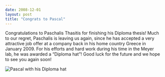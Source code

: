 ```yaml
---
date: 2008-12-01
layout: post
title: "Congrats to Pascal"
---
```


Congratulations to Paschalis Thasitis for finishing his Diploma thesis! 
Much to our regret, Paschalis is leaving us again, since he has accepted a very attractive job offer at a company back in his home country Greece in January 2009. 
For his efforts and hard work during his time in the Meyer lab, he was awarded a “Diploma hat”! Good luck for the future and we hope to see you again soon!

![Pascal with his Diploma hat](img/Pascal_Verabschiedung.png)